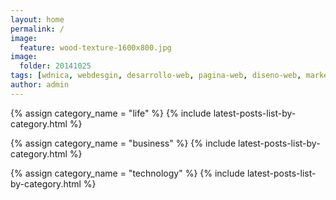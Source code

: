 ```yaml
---
layout: home
permalink: /
image:
  feature: wood-texture-1600x800.jpg
image:
  folder: 20141025
tags: [wdnica, webdesgin, desarrollo-web, pagina-web, diseno-web, marketing, emarketing, vida, negocios, life, business, tecnologia, technology, html5, lifenbiz, life-and-business, vida-y-negocios, productivity, management, starup, fitness, health]
author: admin
---
```

{% assign category_name = "life" %}
  {% include latest-posts-list-by-category.html %}

{% assign category_name = "business" %}
  {% include latest-posts-list-by-category.html %}

{% assign category_name = "technology" %}
  {% include latest-posts-list-by-category.html %}

